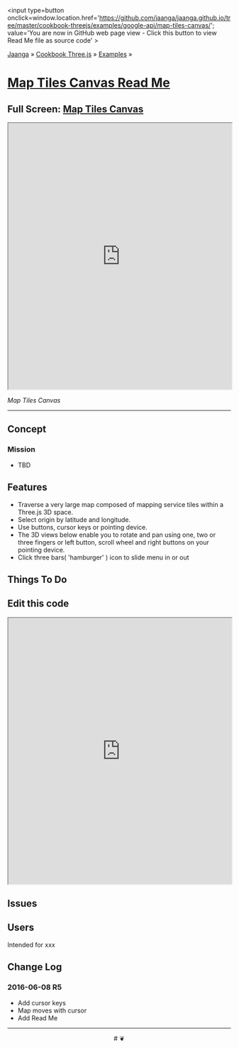 <span style=display:none; >[You are now in GitHub source code view - click this link to view Read Me file as a web page]
( http://jaanga.github.io/cookbook-threejs/examples/google-api/map-tiles-canvas/index.html#readme.md "View file as a web page." ) </span>
<input type=button onclick=window.location.href='https://github.com/jaanga/jaanga.github.io/tree/master/cookbook-threejs/examples/google-api/map-tiles-canvas/'; value='You are now in GitHub web page view - Click this button to view Read Me file as source code' >

[Jaanga]( http://jaanga.github.io ) &raquo; [Cookbook Three.js]( http://jaanga.github.io/cookbook-threejs/  ) &raquo;
[Examples]( https://jaanga.github.io/cookbook-threejs/examples/ ) &raquo;

[Map Tiles Canvas Read Me]( http://jaanga.github.io/cookbook-threejs/examples/google-api/map-tiles-canvas/index.html#readme.md )
===

## Full Screen: [ Map Tiles Canvas ]( https://jaanga.github.io/cookbook-threejs/examples/google-api/map-tiles-canvas/index.html )


<img src="XXXX" style=display:none; width=800 >

<iframe src=https://jaanga.github.io/cookbook-threejs/examples/google-api/map-tiles-canvas/index.html width=100% height=600px ></iframe>

_Map Tiles Canvas_

***

## Concept

### Mission

* TBD


## Features

* Traverse a very large map composed of mapping service tiles within a Three.js 3D space.
* Select origin by latitude and longitude.
* Use buttons, cursor keys or pointing device.
* The 3D views below enable you to rotate and pan using one, two or three fingers or left button, scroll wheel and right buttons on your pointing device. 
* Click three bars( 'hamburger' ) icon to slide menu in or out


## Things To Do


## Edit this code


<iframe src='https://jaanga.github.io/cookbook-html/examples/libraries/ace-editor/ace-view-r1.html#' +
	'https://jaanga.github.io/cookbook-threejs/examples/google-api/map-tiles-canvas/map-tiles-canvas-r5.html' width=100% height=600 ></iframe>


## Issues



## Users

Intended for xxx


## Change Log

### 2016-06-08 R5 

* Add cursor keys
* Map moves with cursor
* Add Read Me


***

<center title='Jaanga ~ your 3D happy place' >
# <a href=javascript:window.scrollTo(0,0); style=text-decoration:none; > ❦ </a>
</center>
